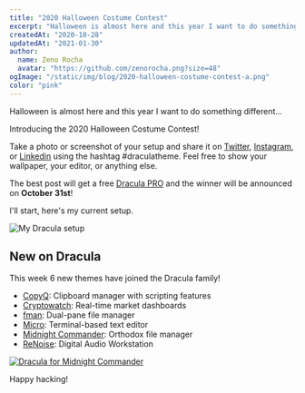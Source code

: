 ```yaml
---
title: "2020 Halloween Costume Contest"
excerpt: "Halloween is almost here and this year I want to do something different... Introducing the 2020 Halloween Costume Contest!"
createdAt: "2020-10-28"
updatedAt: "2021-01-30"
author:
  name: Zeno Rocha
  avatar: "https://github.com/zenorocha.png?size=48"
ogImage: "/static/img/blog/2020-halloween-costume-contest-a.png"
color: "pink"
---
```


Halloween is almost here and this year I want to do something different...

Introducing the 2020 Halloween Costume Contest!

Take a photo or screenshot of your setup and share it on [Twitter](https://twitter.com/hashtag/draculatheme?f=live), [Instagram](https://www.instagram.com/explore/tags/draculatheme/), or [Linkedin](https://www.linkedin.com/feed/hashtag/draculatheme/) using the hashtag #draculatheme. Feel free to show your wallpaper, your editor, or anything else.

The best post will get a free [Dracula PRO](/pro) and the winner will be announced on **October 31st**!

I'll start, here's my current setup.

![My Dracula setup](/static/img/blog/2020-halloween-costume-contest-a.png)

## New on Dracula

This week 6 new themes have joined the Dracula family!

* [CopyQ](/copyq): Clipboard manager with scripting features
* [Cryptowatch](/cryptowatch): Real-time market dashboards
* [fman](/fman): Dual-pane file manager
* [Micro](/micro): Terminal-based text editor
* [Midnight Commander](/midnight-commander): Orthodox file manager
* [ReNoise](/renoise): Digital Audio Workstation

[![Dracula for Midnight Commander](/static/img/blog/2020-halloween-costume-contest-b.png)](/midnight-commander)

Happy hacking!